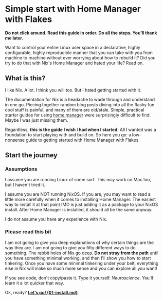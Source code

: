 # Simple start with Home Manager with Flakes

**Do not click around. Read this guide in order. Do all the steps. You'll thank me later.**

Want to control your entire Linux user space in a declarative, highly configurable, highly reproducible manner that you can take with you from machine to machine without ever worrying about how to rebuild it? Did you try to do that with Nix's Home Manager and hated your life? Read on.

## What is this?

I like Nix. A lot. I think you will too. But I hated getting started with it.

The documentation for Nix is a headache to wade through and understand in one go. Piecing together random blog posts diving into all the flashy fun cool stuff is painful, and many of them are old/stale. Simple, practical starter guides for using [home manager](https://github.com/nix-community/home-manager) were surprisingly difficult to find. Maybe I was just missing them.

Regardless, **this is the guide I wish I had when I started**. All I wanted was a foundation to start playing with and build on. So here you go: a low-nonsense guide to getting started with Home Manager with Flakes.

## Start the journey

### Assumptions

I assume you are running Linux of some sort. This may work on Mac too, but I haven't tried it.

I assume you are NOT running NixOS. If you are, you may want to read a little more carefully when it comes to installing Home Manager. The easiest way to install it at that point IMO is just adding it as a package to your NixOS install. After Home Manager is installed, it should all be the same anyway.

I do not assume you have any experience with Nix.

### Please read this bit

I am not going to give you deep explanations of why certain things are the way they are. I am not going to give you fifty different ways to do something. The rabbit holes of Nix go deep. **Do not stray from the path** until you have something minimal working, and then I'll show you how to start tinkering. Once you have some minimal tinkering under your belt, everything else in Nix will make so much more sense and you can explore all you want!

If you see code, don't copy/paste it. Type it yourself. _Neuroscience_. You'll learn it a lot quicker that way.

Ok, ready? **[Let's go! (01-install.md)](01-install.md)**.

